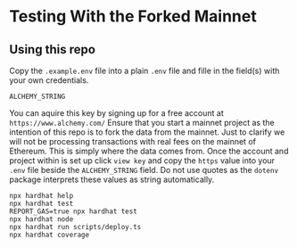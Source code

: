 # Testing With the Forked Mainnet

## Using this repo

Copy the `.example.env` file into a plain `.env` file and fille in the field(s) with your own credentials.

`ALCHEMY_STRING`

You can aquire this key by signing up for a free account at `https://www.alchemy.com/`
Ensure that you start a mainnet project as the intention of this repo is to fork the data from the mainnet. 
Just to clarify we will not be processing transactions with real fees on the mainnet of Ethereum. This is simply where the data comes from.
Once the account and project within is set up click `view key` and copy the `https` value into your `.env` file beside the `ALCHEMY_STRING` field. Do not use quotes as the `dotenv` package interprets these values as string automatically. 

```shell
npx hardhat help
npx hardhat test
REPORT_GAS=true npx hardhat test
npx hardhat node
npx hardhat run scripts/deploy.ts
npx hardhat coverage
```
